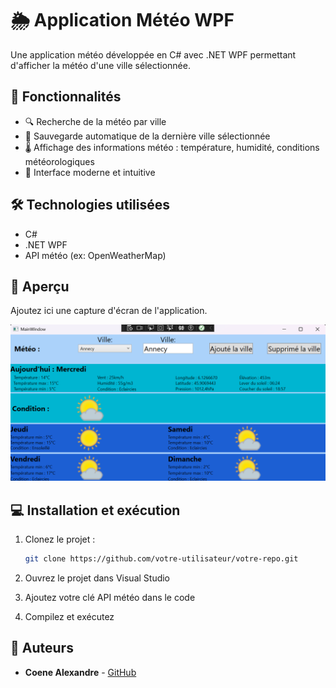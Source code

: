 # 🌦 Application Météo WPF  

Une application météo développée en C# avec .NET WPF permettant d'afficher la météo d'une ville sélectionnée.  

## 🚀 Fonctionnalités  

- 🔍 Recherche de la météo par ville  
- 💾 Sauvegarde automatique de la dernière ville sélectionnée  
- 🌡️ Affichage des informations météo : température, humidité, conditions météorologiques  
- 🎨 Interface moderne et intuitive  

## 🛠 Technologies utilisées  

- C#  
- .NET WPF  
- API météo (ex: OpenWeatherMap)  

## 📸 Aperçu  

Ajoutez ici une capture d'écran de l'application.  

![Aperçu de l'application](image.png)  

## 💻 Installation et exécution  

1. Clonez le projet :  
   ```sh  
   git clone https://github.com/votre-utilisateur/votre-repo.git
2. Ouvrez le projet dans Visual Studio

3. Ajoutez votre clé API météo dans le code

4. Compilez et exécutez

## 📝 Auteurs

- **Coene Alexandre** - [GitHub](https://github.com/AlexandreCoene) 
